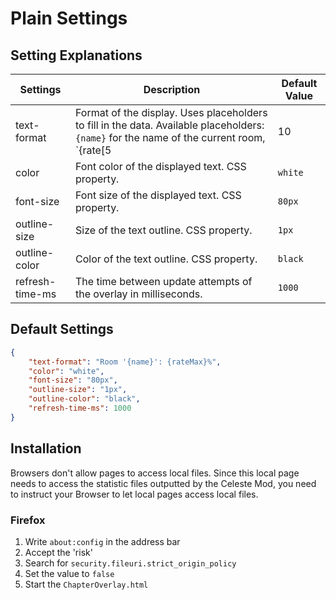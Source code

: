 # Plain Settings

## Setting Explanations

| Settings        | Description                                                  | Default Value               |
| --------------- | ------------------------------------------------------------ | --------------------------- |
| text-format     | Format of the display. Uses placeholders to fill in the data. Available placeholders: `{name}` for the name of the current room, `{rate[5|10|20|Max]}` for the average over the 5/10/20/all attempts, `{successes[5|10|20|Max]}` for the number of successes over the 5/10/20/all tracked attempts, `{attempts[5|10|20|Max]}` for the number of attempts, `{failures[5|10|20|Max]}` for the number of failures over the 5/10/20/all tracked attempts | `Room '{name}': {rateMax}%` |
| color           | Font color of the displayed text. CSS property.              | `white`                     |
| font-size       | Font size of the displayed text. CSS property.               | `80px`                      |
| outline-size    | Size of the text outline. CSS property.                      | `1px`                       |
| outline-color   | Color of the text outline. CSS property.                     | `black`                     |
| refresh-time-ms | The time between update attempts of the overlay in milliseconds. | `1000`                      |

## Default Settings

```json
{
    "text-format": "Room '{name}': {rateMax}%",
    "color": "white",
    "font-size": "80px",
    "outline-size": "1px",
    "outline-color": "black",
    "refresh-time-ms": 1000
}
```

## Installation

Browsers don't allow pages to access local files. Since this local page needs to access the statistic files outputted by the Celeste Mod, you need to instruct your Browser to let local pages access local files.

### Firefox

1. Write `about:config` in the address bar
2. Accept the 'risk'
3. Search for `security.fileuri.strict_origin_policy`
4. Set the value to `false`
5. Start the `ChapterOverlay.html`